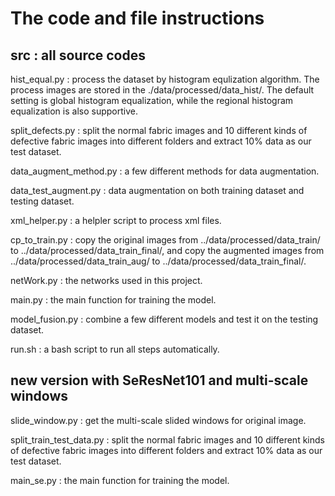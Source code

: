 # The code and file instructions

## src : all source codes 
hist_equal.py : process the dataset by histogram equlization algorithm. The process images are stored in the ./data/processed/data_hist/. The default setting is global histogram equalization, while the regional histogram equalization is also supportive.  

split_defects.py : split the normal fabric images and 10 different kinds of defective fabric images into different folders and extract 10% data as our test dataset.  

data_augment_method.py : a few different methods for data augmentation.  

data_test_augment.py : data augmentation on both training dataset and testing dataset.  

xml_helper.py : a helpler script to process xml files.  

cp_to_train.py : copy the original images from ../data/processed/data_train/ to ../data/processed/data_train_final/, and copy the augmented images from ../data/processed/data_train_aug/ to ../data/processed/data_train_final/.  

netWork.py : the networks used in this project.  

main.py : the main function for training the model.

model_fusion.py : combine a few different models and test it on the testing dataset.  

run.sh : a bash script to run all steps automatically.  

## new version with SeResNet101 and multi-scale windows
slide_window.py : get the multi-scale slided windows for original image.  

split_train_test_data.py : split the normal fabric images and 10 different kinds of defective fabric images into different folders and extract 10% data as our test dataset.  

main_se.py : the main function for training the model.
